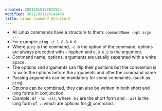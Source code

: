 ```yaml
---
created: 20211015130033553
modified: 20211031193142466
title: Linux Command Structure
---
```


- All Linux commands have a structure to them: `commandName -opt args ...`
- For example: `ping -c 1 8.8.8.8`
- Where `ping` is the command, `-c` is the option of the command, options are always preceded with `-` hyphen and `8.8.8.8` is the argument.
- Command name, options, arguments are usually separated with a white space.
- The options and arguments can flip their positions but the convention is to write the options before the arguments and after the command name.
- Passing arguments can be mandatory for _some_ commands. (such as `ping`)
- Options can be combined, they can also be written in both short and long forms in conjunction.
- Example: `df -hi -all`, where `-hi` are the short form and `--all` is the long form of `-a` which are options for [df](#df) command.
